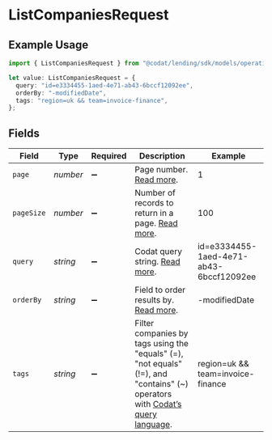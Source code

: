 # ListCompaniesRequest

## Example Usage

```typescript
import { ListCompaniesRequest } from "@codat/lending/sdk/models/operations";

let value: ListCompaniesRequest = {
  query: "id=e3334455-1aed-4e71-ab43-6bccf12092ee",
  orderBy: "-modifiedDate",
  tags: "region=uk && team=invoice-finance",
};
```

## Fields

| Field                                                                                                                                                                         | Type                                                                                                                                                                          | Required                                                                                                                                                                      | Description                                                                                                                                                                   | Example                                                                                                                                                                       |
| ----------------------------------------------------------------------------------------------------------------------------------------------------------------------------- | ----------------------------------------------------------------------------------------------------------------------------------------------------------------------------- | ----------------------------------------------------------------------------------------------------------------------------------------------------------------------------- | ----------------------------------------------------------------------------------------------------------------------------------------------------------------------------- | ----------------------------------------------------------------------------------------------------------------------------------------------------------------------------- |
| `page`                                                                                                                                                                        | *number*                                                                                                                                                                      | :heavy_minus_sign:                                                                                                                                                            | Page number. [Read more](https://docs.codat.io/using-the-api/paging).                                                                                                         | 1                                                                                                                                                                             |
| `pageSize`                                                                                                                                                                    | *number*                                                                                                                                                                      | :heavy_minus_sign:                                                                                                                                                            | Number of records to return in a page. [Read more](https://docs.codat.io/using-the-api/paging).                                                                               | 100                                                                                                                                                                           |
| `query`                                                                                                                                                                       | *string*                                                                                                                                                                      | :heavy_minus_sign:                                                                                                                                                            | Codat query string. [Read more](https://docs.codat.io/using-the-api/querying).                                                                                                | id=e3334455-1aed-4e71-ab43-6bccf12092ee                                                                                                                                       |
| `orderBy`                                                                                                                                                                     | *string*                                                                                                                                                                      | :heavy_minus_sign:                                                                                                                                                            | Field to order results by. [Read more](https://docs.codat.io/using-the-api/ordering-results).                                                                                 | -modifiedDate                                                                                                                                                                 |
| `tags`                                                                                                                                                                        | *string*                                                                                                                                                                      | :heavy_minus_sign:                                                                                                                                                            | Filter companies by tags using the "equals" (=), "not equals" (!=), and "contains" (~) operators with [Codat’s query language](https://docs.codat.io/using-the-api/querying). | region=uk && team=invoice-finance                                                                                                                                             |
